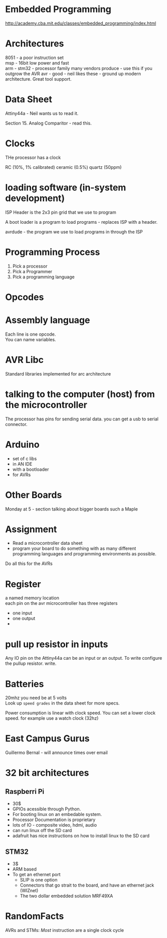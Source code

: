 # Embedded Programming

http://academy.cba.mit.edu/classes/embedded_programming/index.html

# Architectures
8051 - a poor instruction set  
msp - 16bit low power and fast  
arm - stm32 - processor family many vendors produce - use this if you outgrow the AVR 
avr - good - neil likes these - ground up modern architecture. Great tool support. 

# Data Sheet

Attiny44a - Neil wants us to read it. 

Section 15. Analog Comparitor - read this. 

# Clocks

THe processor has a clock 

RC (10%, 1% calibrated)
ceramic (0.5%)
quartz (50ppm)

# loading software (in-system development)

ISP Header is the 2x3 pin grid that we use to program

A boot loader is a program to load programs - replaces ISP with a header.

avrdude - the program we use to load programs in through the ISP

# Programming Process
1. Pick a processor
2. Pick a Programmer
3. Pick a programming language

# Opcodes 

# Assembly language 
Each line is one opcode.  
You can name variables. 

# AVR Libc

Standard libraries implemented for arc architecture

# talking to the computer (host) from the microcontroller

The processor has pins for sending serial data. you can get a usb to serial connector. 

# Arduino

- set of c libs 
- in AN IDE 
- with a bootloader
- for AVRs

# Other Boards
Monday at 5 - section talking about bigger boards such a Maple

# Assignment 
- Read a microcontroller data sheet
- program your board to do something with as many different programming languages and programming environments as possible. 

Do all this for the AVRs

# Register 

a named memory location  
each pin on the avr microcontroller has three registers
 - one input
 - one output
 - 

# pull up resistor in inputs
Any IO pin on the Attiny44a can be an input or an output. To write configure the pullup resistor. write. 

# Batteries
20mhz you need be at 5 volts  
Look up `speed grades` in the data sheet for more specs.

Power consumption is linear with clock speed.
You can set a lower clock speed. for example use a watch clock (32hz)


# East Campus Gurus
Guillermo Bernal - will announce times over email

# 32 bit architectures

## Raspberri Pi

- 30$
- GPIOs acessible through Python.
- For booting linux on an embedable system.
- Processor Documentation is proprietary
- lots of IO - composite video, hdmi, audio
- can run linux off the SD card
- adafruit has nice instructions on how to install linux to the SD card


## STM32

- 3$
- ARM based
- To get an ethernet port
  - SLIP is one option 
  - Connectors that go strait to the board, and have an ethernet jack (WIZnet)
  - The two dollar embedded solution MRF49XA

# RandomFacts

AVRs and STMs: *Most* instruction are a single clock cycle
